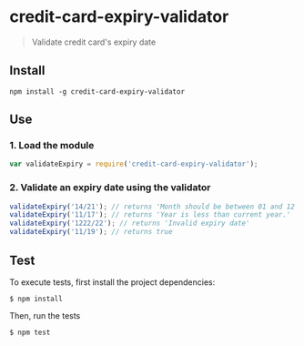 # credit-card-expiry-validator
> Validate credit card's expiry date

## Install
```
npm install -g credit-card-expiry-validator
```

## Use

### 1. Load the module
```javascript
var validateExpiry = require('credit-card-expiry-validator');
```

### 2. Validate an expiry date using the validator
```javascript
validateExpiry('14/21'); // returns 'Month should be between 01 and 12'
validateExpiry('11/17'); // returns 'Year is less than current year.'
validateExpiry('1222/22'); // returns 'Invalid expiry date'
validateExpiry('11/19'); // returns true
```

## Test
To execute tests, first install the project dependencies:

```
$ npm install
```

Then, run the tests
```
$ npm test
```